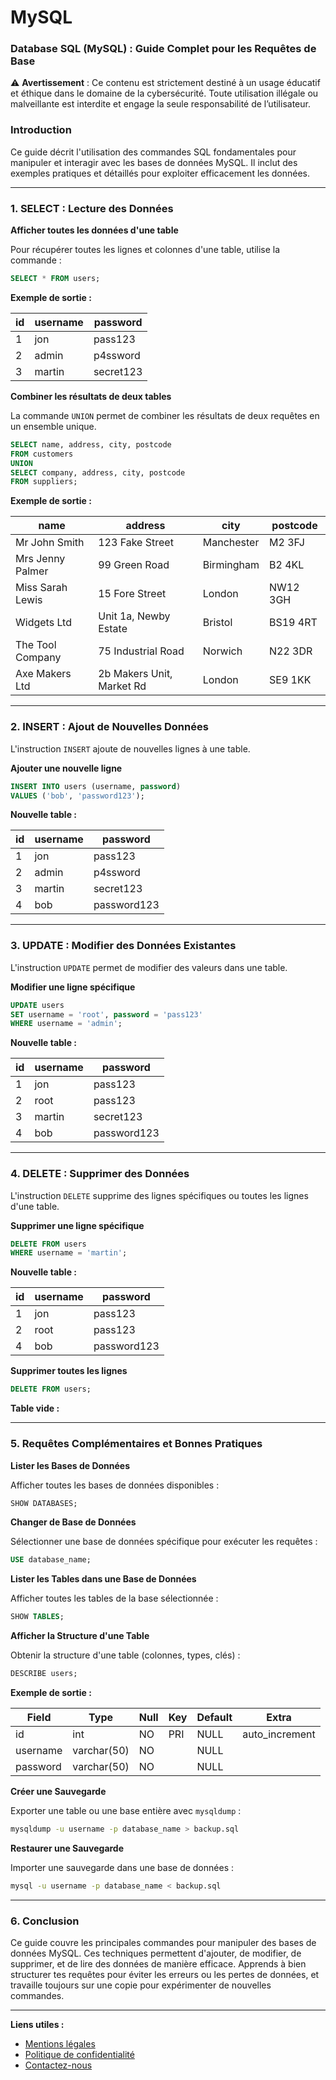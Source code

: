 # MySQL

### **Database SQL (MySQL) : Guide Complet pour les Requêtes de Base**

⚠️ **Avertissement** : Ce contenu est strictement destiné à un usage éducatif et éthique dans le domaine de la cybersécurité. Toute utilisation illégale ou malveillante est interdite et engage la seule responsabilité de l’utilisateur.

### **Introduction**

Ce guide décrit l'utilisation des commandes SQL fondamentales pour manipuler et interagir avec les bases de données MySQL. Il inclut des exemples pratiques et détaillés pour exploiter efficacement les données.

***

### **1. SELECT : Lecture des Données**

**Afficher toutes les données d'une table**

Pour récupérer toutes les lignes et colonnes d'une table, utilise la commande :

```sql
SELECT * FROM users;
```

**Exemple de sortie :**

| id | username | password  |
| -- | -------- | --------- |
| 1  | jon      | pass123   |
| 2  | admin    | p4ssword  |
| 3  | martin   | secret123 |

**Combiner les résultats de deux tables**

La commande `UNION` permet de combiner les résultats de deux requêtes en un ensemble unique.

```sql
SELECT name, address, city, postcode 
FROM customers 
UNION 
SELECT company, address, city, postcode 
FROM suppliers;
```

**Exemple de sortie :**

| name             | address                   | city       | postcode |
| ---------------- | ------------------------- | ---------- | -------- |
| Mr John Smith    | 123 Fake Street           | Manchester | M2 3FJ   |
| Mrs Jenny Palmer | 99 Green Road             | Birmingham | B2 4KL   |
| Miss Sarah Lewis | 15 Fore Street            | London     | NW12 3GH |
| Widgets Ltd      | Unit 1a, Newby Estate     | Bristol    | BS19 4RT |
| The Tool Company | 75 Industrial Road        | Norwich    | N22 3DR  |
| Axe Makers Ltd   | 2b Makers Unit, Market Rd | London     | SE9 1KK  |

***

### **2. INSERT : Ajout de Nouvelles Données**

L'instruction `INSERT` ajoute de nouvelles lignes à une table.

**Ajouter une nouvelle ligne**

```sql
INSERT INTO users (username, password) 
VALUES ('bob', 'password123');
```

**Nouvelle table :**

| id | username | password    |
| -- | -------- | ----------- |
| 1  | jon      | pass123     |
| 2  | admin    | p4ssword    |
| 3  | martin   | secret123   |
| 4  | bob      | password123 |

***

### **3. UPDATE : Modifier des Données Existantes**

L'instruction `UPDATE` permet de modifier des valeurs dans une table.

**Modifier une ligne spécifique**

```sql
UPDATE users 
SET username = 'root', password = 'pass123' 
WHERE username = 'admin';
```

**Nouvelle table :**

| id | username | password    |
| -- | -------- | ----------- |
| 1  | jon      | pass123     |
| 2  | root     | pass123     |
| 3  | martin   | secret123   |
| 4  | bob      | password123 |

***

### **4. DELETE : Supprimer des Données**

L'instruction `DELETE` supprime des lignes spécifiques ou toutes les lignes d'une table.

**Supprimer une ligne spécifique**

```sql
DELETE FROM users 
WHERE username = 'martin';
```

**Nouvelle table :**

| id | username | password    |
| -- | -------- | ----------- |
| 1  | jon      | pass123     |
| 2  | root     | pass123     |
| 4  | bob      | password123 |

**Supprimer toutes les lignes**

```sql
DELETE FROM users;
```

**Table vide :**

***

### **5. Requêtes Complémentaires et Bonnes Pratiques**

**Lister les Bases de Données**

Afficher toutes les bases de données disponibles :

```sql
SHOW DATABASES;
```

**Changer de Base de Données**

Sélectionner une base de données spécifique pour exécuter les requêtes :

```sql
USE database_name;
```

**Lister les Tables dans une Base de Données**

Afficher toutes les tables de la base sélectionnée :

```sql
SHOW TABLES;
```

**Afficher la Structure d'une Table**

Obtenir la structure d'une table (colonnes, types, clés) :

```sql
DESCRIBE users;
```

**Exemple de sortie :**

| Field    | Type        | Null | Key | Default | Extra           |
| -------- | ----------- | ---- | --- | ------- | --------------- |
| id       | int         | NO   | PRI | NULL    | auto\_increment |
| username | varchar(50) | NO   |     | NULL    |                 |
| password | varchar(50) | NO   |     | NULL    |                 |

**Créer une Sauvegarde**

Exporter une table ou une base entière avec `mysqldump` :

```bash
mysqldump -u username -p database_name > backup.sql
```

**Restaurer une Sauvegarde**

Importer une sauvegarde dans une base de données :

```bash
mysql -u username -p database_name < backup.sql
```

***

### **6. Conclusion**

Ce guide couvre les principales commandes pour manipuler des bases de données MySQL. Ces techniques permettent d'ajouter, de modifier, de supprimer, et de lire des données de manière efficace. Apprends à bien structurer tes requêtes pour éviter les erreurs ou les pertes de données, et travaille toujours sur une copie pour expérimenter de nouvelles commandes.

***

**Liens utiles :**

* [Mentions légales](https://dika-1.gitbook.io/road-to-hacker/mentions-legales)
* [Politique de confidentialité](https://dika-1.gitbook.io/road-to-hacker/politique-de-confidentialite)
* [Contactez-nous](mailto:dika-road-to-hacker@protonmail.com)
